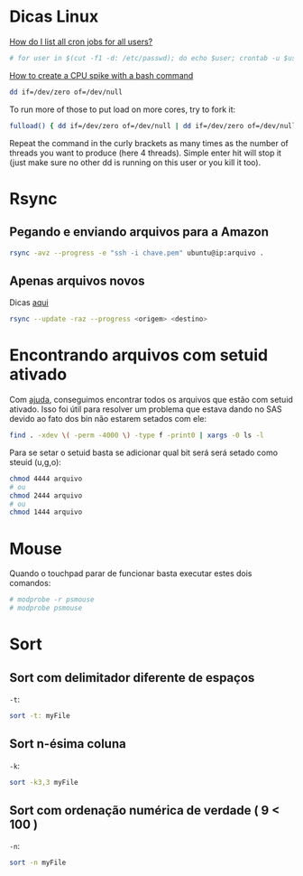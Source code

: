 ﻿# Dicas Linux

[How do I list all cron jobs for all users?](http://stackoverflow.com/questions/134906/how-do-i-list-all-cron-jobs-for-all-users)

~~~ Bash
# for user in $(cut -f1 -d: /etc/passwd); do echo $user; crontab -u $user -l; done
~~~

[How to create a CPU spike with a bash command](http://stackoverflow.com/questions/2925606/how-to-create-a-cpu-spike-with-a-bash-command)

~~~ Bash
dd if=/dev/zero of=/dev/null
~~~

To run more of those to put load on more cores, try to fork it:

~~~ Bash
fulload() { dd if=/dev/zero of=/dev/null | dd if=/dev/zero of=/dev/null | dd if=/dev/zero of=/dev/null | dd if=/dev/zero of=/dev/null & }; fulload; read; killall dd
~~~

Repeat the command in the curly brackets as many times as the number of threads you want to produce (here 4 threads). Simple enter hit will stop it (just make sure no other dd is running on this user or you kill it too).

# Rsync

## Pegando e enviando arquivos para a Amazon

~~~ Bash
rsync -avz --progress -e "ssh -i chave.pem" ubuntu@ip:arquivo .
~~~

## Apenas arquivos novos

Dicas [aqui](http://www.electrictoolbox.com/rsync-ignore-existing-update-newer/)

~~~ Bash
rsync --update -raz --progress <origem> <destino>
~~~

# Encontrando arquivos com setuid ativado

Com [ajuda](http://www.cyberciti.biz/faq/unix-bsd-linux-setuid-file/), conseguimos encontrar todos os arquivos que estão com setuid ativado. Isso foi útil para resolver um problema que estava dando no SAS devido ao fato dos bin não estarem setados com ele:

~~~ Bash
find . -xdev \( -perm -4000 \) -type f -print0 | xargs -0 ls -l
~~~

Para se setar o setuid basta se adicionar qual bit será será setado como steuid (u,g,o):

~~~ Bash
chmod 4444 arquivo
# ou
chmod 2444 arquivo
# ou
chmod 1444 arquivo
~~~

# Mouse

Quando o touchpad parar de funcionar basta executar estes dois comandos:

~~~ Bash
# modprobe -r psmouse
# modprobe psmouse
~~~

# Sort

## Sort com delimitador diferente de espaços

`-t`:
~~~ Bash
sort -t: myFile
~~~

## Sort n-ésima coluna

`-k`:
~~~ Bash
sort -k3,3 myFile
~~~

## Sort com ordenação numérica de verdade ( 9 < 100 )

`-n`:
~~~ Bash
sort -n myFile
~~~
